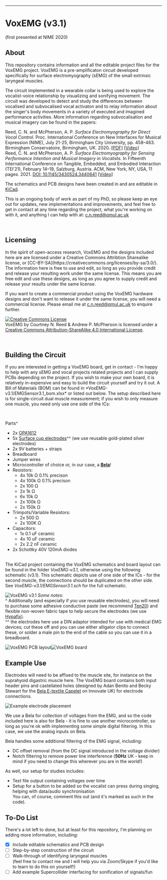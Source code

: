 
------------


# VoxEMG (v3.1)
(first presented at NIME 2020)

## About
<p>This repository contains information and all the editable project files for the VoxEMG project. VoxEMG is a pre-amplificaton circuit developed specifically for surface electromyography (sEMG) of the small extrinsic laryngeal muscles. <br>
	
The circuit implemented in a wearable collar is being used to explore the vocalist-voice relationship by visualizing and sonifying movement. The circuit was developed to detect and study the differences between vocalised and subvocalised vocal activaton and to relay information about the singer's body movements in a variety of executed and imagined performance activities. More information regarding subvocalisation and musical imagery can be found in the papers: <br>

Reed, C. N. and McPherson, A. P. <em>Surface Electromyography for Direct Vocal Control.</em> Proc. International Conference on New Interfaces for Musical Expression (NIME), July 21-25, Birmingham City University, pp. 458–463. Birmingham Conservatoire, Birmingham, UK. 2020. [[PDF]](https://qmro.qmul.ac.uk/xmlui/bitstream/handle/123456789/65364/Reed%20Surface%20Electromyography%20for%202020%20Published.pdf?sequence=2) [[Video]](https://www.youtube.com/watch?v=1nWLgQGNh0g&list=PLz8WNY_I2S5TI1nA-6xaeJksLJPhPpeNa&index=5&t=0s0) <br>
Reed, C. N. and McPherson, A. P. <em> Surface Electromyography for Sensing Performance Intention and Musical Imagery in Vocalists.</em> In Fifteenth International Conference on Tangible, Embedded, and Embodied Interaction (TEI’21), February 14–19, Salzburg, Austria. ACM, New York, NY, USA, 11 pages. 2021. [DOI: 10.1145/3430524.3440641](https://dl.acm.org/doi/10.1145/3430524.3440641) [[Video]](https://www.youtube.com/watch?v=XujlMjoBG04&list=PLqhXYFYmZ-VeRef4QbMrBzl3NIj6HhStb&index=31&ab_channel=ACMSIGCHI)<br>

The schematics and PCB designs have been created in and are editable in [KiCad](http://kicad-pcb.org).

This is an ongoing body of work as part of my PhD, so please keep an eye out for updates, new implementations and improvements, and feel free to get in contact at any time regarding the project, what you're working on with it, and anything I can help with at: [c.n.reed@qmul.ac.uk](mailto:c.n.reed@qmul.ac.uk) </p><br>

## Licensing
<p> In the spirit of open-access research, VoxEMG and the designs included here are are licensed under a Creative Commons Attribtion Sharealike license, or [CC-BY-SA](https://creativecommons.org/licenses/by-sa/3.0/). The information here is free to use and edit, so long as you provide credit and release your resulting work under the same license. This means you are free edit and use these designs, as long as you agree to supply credit and release your results under the same license.

If you want to create a commercial product using the VoxEMG hardware designs and don't want to release it under the same license, you will need a commercial license. Please email me at [c.n.reed@qmul.ac.uk](mailto:c.n.reed@qmul.ac.uk) to enquire further.

<a rel="license" href="http://creativecommons.org/licenses/by-sa/4.0/"><img alt="Creative Commons License" style="border-width:0" src="https://i.creativecommons.org/l/by-sa/4.0/88x31.png" /></a><br /><span xmlns:dct="http://purl.org/dc/terms/" property="dct:title">VoxEMG</span> by <span xmlns:cc="http://creativecommons.org/ns#" property="cc:attributionName">Courtney N. Reed & Andrew P. McPherson</span> is licensed under a <a rel="license" href="http://creativecommons.org/licenses/by-sa/4.0/">Creative Commons Attribution-ShareAlike 4.0 International License</a>. </p><br>

## Building the Circuit
<p> If you are interested in getting a VoxEMG board, get in contact - I'm happy to help with any sEMG and vocal projects related projects and I can supply PCBs depending on the project. If you wish to make your own board, it is relatively in-expensive and easy to build the circuit yourself and try it out. A Bill of Materials (BOM) can be found in *VoxEMG-v3.1/EMGSensor3.1_bom.xlsx* or listed out below. The setup described here is for single-circuit dual muscle measurement; if you wish to only measure one muscle, you need only use one side of the ICs: </p> <br>

Parts^

* 2x [OPA1612](https://www.ti.com/product/OPA1612) <br>
* 5x [Surface cup electrodes](https://www.pulsemedical.co.uk/store/Gold-Reusable-10mm-EEG-Cup-Electrodes-Pack-of-10-Wire-150cm-p79620827)^^ (we use reusable gold-plated silver electrodes) <br>
* 2x 9V batteries + straps <br>
* Breadboard <br>
* Jumper wires <br>
* Microcontroller of choice or, in our case, a [**Bela**](bela.io)! <br>
* Resistors: <br>
	* 4x 10k Ω 0.1% precison <br>
	* 4x 100k Ω 0.1% precison <br>
	* 2x 100 Ω <br>
	* 2x 1k Ω <br>
	* 6x 10k Ω <br>
	* 2x 100k Ω <br>
	* 2x 150k Ω <br>
* Trimpots/Variable Resistors:<br>
	* 2x 500 Ω <br>
	* 2x 100K Ω <br>
* Capacitors:<br>
	* 1x 0.1 uF ceramic <br>
	* 4x 10 uF ceramic <br>
	* 2x 2.2 nF ceramic <br>
* 2x Schottky 40V 120mA diodes <br><br>

The KiCad project containing the VoxEMG schematics and board layout can be found in the folder *VoxEMG-v3.1,* otherwise using the following schematic (v3.1). This schematic depicts use of one side of the ICs - for the second muscle, the connections should be duplicated on the other side. See *VoxEMG-v3.1/EMGSensor3.1.sch* for the full schematic. <br>

![VoxEMG v3.1](https://github.com/courtcourtaney/voxEMG/blob/master/pics/sch.png)
*Some notes:* <br>
^ Additionally (and especially if you use reusable electrodes), you will need to purchase some adhesive conductive paste (we recommend [Ten20](https://www.pulsemedical.co.uk/store/Ten20-Conductive-Paste-228g-jars-3-pack-10-20-8-p69723951)) and flexible non-woven fabric tape to help secure the electrodes (we use [Hypafix](https://www.bsnmedical.com/products/wound-care-vascular/category-product-search/acute-wound-care/fixation/hypafixr-transparent.html)).<br>
^^ the electrodes here use a DIN adaptor intended for use with medical EMG devices; cut these off and you can use either alligator clips to connect these, or solder a male pin to the end of the cable so you can use it in a breadboard.<br>

![VoxEMG PCB layout](https://github.com/courtcourtaney/voxEMG/blob/master/pics/PCB.png)![VoxEMG board](https://github.com/courtcourtaney/voxEMG/blob/master/pics/3Drender.png)

## Example Use
Electrodes will need to be affixed to the muscle site, for instance on the suprahyoid digastric muscle here. The VoxEMG board contains both input header pins and castellated holes (designed by Adan Benito and Becky Stewart for the [Bela E-textile Capelet](https://oshpark.com/shared_projects/y0oSowUt) on Innovate UK) for electrode connections.

![Example electrode placement](https://github.com/courtcourtaney/voxEMG/blob/master/pics/electrode-place-2.JPG)

We use a Bela for collection of voltages from the EMG, and so the code included here is also for Bela - it is fine to use another microcontroller, so long as you're ok with implementing some simple digital filtering. In this case, we use the analog inputs on Bela.<br>

Bela handles some additional filtering of the EMG signal, including:<br>
- DC offset removal (from the DC signal introduced in the voltage divider)<br>
- Notch filtering to remove power line interference (**50Hz** UK - keep in mind if you need to change this wherever you are in the world!)<br>

As well, our setup for studies includes:<br>
- Text file output containing voltages over time<br>
- Setup for a button to be added so the vocalist can press during singing, helping with data/audio synchronisation<br>
You can, of course, comment this out (and it's marked as such in the code).

## To-Do List
There's a lot left to done, but at least for this repository, I'm planning on adding more information, including:<br>
- [x] Include editable schematics and PCB design<br>
- [ ] Step-by-step construction of the circuit<br>
- [ ] Walk-through of identifying laryngeal muscles <br>(feel free to contact me and I will help you via Zoom/Skype if you'd like to learn to do this on yourself!)<br>
- [ ] Add example Supercollider interfacing for sonification of signals/fun<br>
